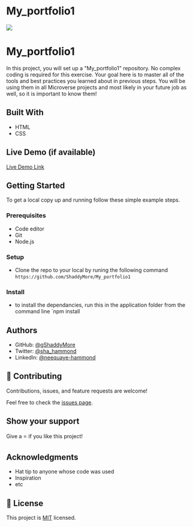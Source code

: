# My_portfolio1

![](https://img.shields.io/badge/Microverse-blueviolet)

# My_portfolio1

In this project, you will set up a "My_portfolio1" repository. No complex coding is required for this exercise. Your goal here is to master all of the tools and best practices you learned about in previous steps. You will be using them in all Microverse projects and most likely in your future job as well, so it is important to know them!


## Built With

- HTML
- CSS
## Live Demo (if available)

[Live Demo Link](https://livedemo.com)


## Getting Started

To get a local copy up and running follow these simple example steps.

### Prerequisites
- Code editor
- Git
- Node.js

### Setup
- Clone the repo to your local by runing the following command `https://github.com/ShaddyMore/My_portfolio1`

### Install
- to install the dependancies, run this in the application folder from the command line `npm install

## Authors

- GitHub: [@gShaddyMore](https://github.com/ShaddyMore)
- Twitter: [@sha_hammond](https://twitter.com/@sha_hammond)
- LinkedIn: [@neequaye-hammond](https://linkedin.com/in/@aallneequaye-hammond)

## 🤝 Contributing

Contributions, issues, and feature requests are welcome!

Feel free to check the [issues page](../../issues/).

## Show your support

Give a ⭐️ if you like this project!

## Acknowledgments

- Hat tip to anyone whose code was used
- Inspiration
- etc

## 📝 License

This project is [MIT](./LICENSE) licensed.